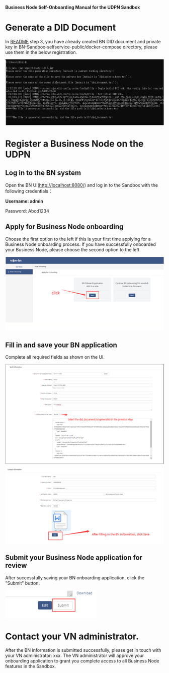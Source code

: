 **Business Node Self-Onboarding Manual for the UDPN Sandbox**



Generate a DID Document
==========================

In [README](README.md) step 3, you have already created BN DID document and private key in BN-Sandbox-selfservice-public/docker-compose directory, please use them in the below registration.

<img src="./media/image2.png" style="width:5.76389in;height:2.17639in" />

Register a Business Node on the UDPN
====================================



Log in to the BN system
-----------------------

Open the BN UI([<span
class="underline">http://localhost:8080/</span>](http://localhost:8080/))
 and log in to the Sandbox with the following credentials：

**Username: admin**

Password: Abcd1234

Apply for Business Node onboarding
----------------------

Choose the first option to the left if this is your first time applying for a Business Node onboarding process.
If you have successfully onboarded your Business Node, please choose the second option to the left.

<img src="./media/image3.png" style="width:5.76458in;height:2.45347in" />

Fill in and save your BN application
-------------------------------

Complete all required fields as shown on the UI.

<img src="./media/image4.png" style="width:5.76042in;height:3.29722in" />

<img src="./media/image5.png" style="width:5.75903in;height:2.60903in" />

Submit your Business Node application for review
-------------------------

After successfully saving your BN onboarding application, click the "Submit" button.


<img src="./media/image6.png" style="width:3.02917in;height:0.91319in" />

Contact your VN administrator.
========================

After the BN information is submitted successfully, please get in touch with your VN administrator: xxx. The VN administrator will approve your onboarding application to grant you complete access to all Business Node features in the Sandbox.
